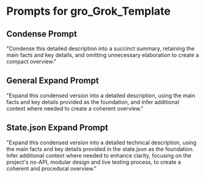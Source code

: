# Prompts for gro_Grok_Template

## Condense Prompt
"Condense this detailed description into a succinct summary, retaining the main facts and key details, and omitting unnecessary elaboration to create a compact overview."

## General Expand Prompt
"Expand this condensed version into a detailed description, using the main facts and key details provided as the foundation, and infer additional context where needed to create a coherent overview."

## State.json Expand Prompt
"Expand this condensed version into a detailed technical description, using the main facts and key details provided in the state.json as the foundation. Infer additional context where needed to enhance clarity, focusing on the project's no-API, modular design and live testing process, to create a coherent and procedural overview."